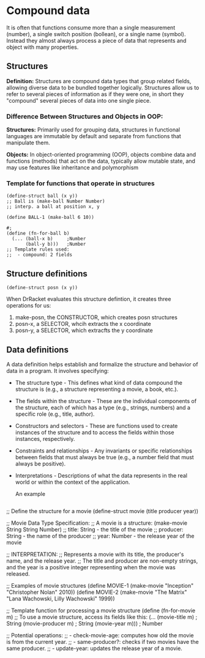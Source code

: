 # Compound data

It is often that functions consume more than a single measurement (number), a single switch position (bollean), or a single name (symbol). Instead they almost always process a piece of data that represents and object with many properties.

## Structures

**Definition:** Structures are compound data types that group related fields, allowing diverse data to be bundled together logically. Structures allow us to refer to several pieces of information as if they were one, in short they "compound" several pieces of data into one single piece. 

### Difference Between Structures and Objects in OOP:

**Structures:** Primarily used for grouping data, structures in functional languages are immutable by default and separate from functions that manipulate them.

**Objects:** In object-oriented programming (OOP), objects combine data and functions (methods) that act on the data, typically allow mutable state, and may use features like inheritance and polymorphism


### Template for functions that operate in structures

```Lisp
(define-struct ball (x y))
;; Ball is (make-ball Number Number)
;; interp. a ball at position x, y 

(define BALL-1 (make-ball 6 10))

#;
(define (fn-for-ball b)
  (... (ball-x b)     ;Number
       (ball-y b)))   ;Number
;; Template rules used:
;;  - compound: 2 fields
```

## Structure definitions

```Lisp
(define-struct posn (x y))
```

When DrRacket evaluates this structure defintion, it creates three operations for us:
1. make-posn, the CONSTRUCTOR, which creates posn structures
2. posn-x, a SELECTOR, whcih extracts the x coordinate
3. posn-y, a SELECTOR, which extracfts the y coordinate

## Data definitions

A data definition helps establish and formalize the structure and behavior of data in a program. It involves specifying:

* The structure type - This defines what kind of data compound the structure is (e.g., a structure representing a movie, a book, etc.).
* The fields within the structure - These are the individual components of the structure, each of which has a type (e.g., strings, numbers) and a specific role (e.g., title, author).
* Constructors and selectors - These are functions used to create instances of the structure and to access the fields within those instances, respectively.
* Constraints and relationships - Any invariants or specific relationships between fields that must always be true (e.g., a number field that must always be positive).
* Interpretations - Descriptions of what the data represents in the real world or within the context of the application.

  An example

  ```Lisp
;; Define the structure for a movie
(define-struct movie (title producer year))

;; Movie Data Type Specification:
;; A movie is a structure: (make-movie String String Number)
;;   title: String - the title of the movie
;;   producer: String - the name of the producer
;;   year: Number - the release year of the movie

;; INTERPRETATION:
;; Represents a movie with its title, the producer's name, and the release year.
;; The title and producer are non-empty strings, and the year is a positive integer representing when the movie was released.

;; Examples of movie structures
(define MOVIE-1 (make-movie "Inception" "Christopher Nolan" 2010))
(define MOVIE-2 (make-movie "The Matrix" "Lana Wachowski, Lilly Wachowski" 1999))

;; Template function for processing a movie structure
(define (fn-for-movie m)
  ;; To use a movie structure, access its fields like this:
  (... (movie-title m)     ; String
       (movie-producer m)  ; String
       (movie-year m)))    ; Number

;; Potential operations:
;; - check-movie-age: computes how old the movie is from the current year.
;; - same-producer?: checks if two movies have the same producer.
;; - update-year: updates the release year of a movie.
```

